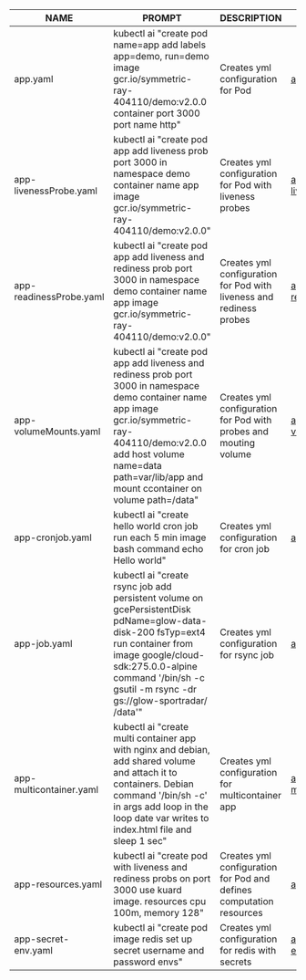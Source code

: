 | NAME                    	| PROMPT                                                                                                                                                                                                                                       	| DESCRIPTION                                                         	| EXAMPLE                                                                                          	|
|-------------------------	|----------------------------------------------------------------------------------------------------------------------------------------------------------------------------------------------------------------------------------------------	|---------------------------------------------------------------------	|--------------------------------------------------------------------------------------------------	|
| app.yaml                	| kubectl ai "create pod name=app add labels app=demo, run=demo image gcr.io/symmetric-ray-404110/demo:v2.0.0 container port 3000 port name http"                                                                                              	| Creates yml configuration for Pod                                   	| [app.yaml](https://github.com/rshuvalov/promps/blob/main/app.yaml)                               	|
| app-livenessProbe.yaml  	| kubectl ai "create pod app add liveness prob port 3000 in namespace demo container name app image gcr.io/symmetric-ray-404110/demo:v2.0.0"                                                                                                   	| Creates yml configuration for Pod with liveness probes              	| [app-livenessProbe.yaml](https://github.com/rshuvalov/promps/blob/main/app-livenessProbe.yaml)   	|
| app-readinessProbe.yaml 	| kubectl ai "create pod app add liveness and rediness prob port 3000 in namespace demo container name app image gcr.io/symmetric-ray-404110/demo:v2.0.0"                                                                                      	| Creates yml configuration for Pod with liveness and rediness probes 	| [app-readinessProbe.yaml](https://github.com/rshuvalov/promps/blob/main/app-readinessProbe.yaml) 	|
| app-volumeMounts.yaml   	| kubectl ai "create pod app add liveness and rediness prob port 3000 in namespace demo container name app image gcr.io/symmetric-ray-404110/demo:v2.0.0 add host volume name=data path=var/lib/app and mount ccontainer on volume path=/data" 	| Creates yml configuration for Pod with probes and mouting volume    	| [app-volumeMounts.yaml](https://github.com/rshuvalov/promps/blob/main/app-volumeMounts.yaml)     	|
| app-cronjob.yaml        	| kubectl ai "create hello world cron job run each 5 min image bash command echo Hello world"                                                                                                                                                  	| Creates yml configuration for cron job                              	| [app-cronjob.yaml](https://github.com/rshuvalov/promps/blob/main/app-cronjob.yaml)               	|
| app-job.yaml            	| kubectl ai "create rsync job add persistent volume on gcePersistentDisk pdName=glow-data-disk-200 fsTyp=ext4 run container from image google/cloud-sdk:275.0.0-alpine command '/bin/sh -c gsutil -m rsync -dr gs://glow-sportradar/ /data'"  	| Creates yml configuration for rsync job                             	| [app-job.yaml](https://github.com/rshuvalov/promps/blob/main/app-job.yaml)                       	|
| app-multicontainer.yaml 	| kubectl ai "create multi container app with nginx and debian, add shared volume and attach it to containers. Debian command '/bin/sh -c' in args add loop in the loop date var writes to index.html file and sleep 1 sec"                    	| Creates yml configuration for multicontainer app                    	| [app-multicontainer.yaml](https://github.com/rshuvalov/promps/blob/main/app-multicontainer.yaml) 	|
| app-resources.yaml      	| kubectl ai "create pod with liveness and rediness probs on port 3000 use kuard image. resources cpu 100m, memory 128"                                                                                                                        	| Creates yml configuration for Pod and defines computation resources 	| [app-resources.yaml](https://github.com/rshuvalov/promps/blob/main/app-resources.yaml)           	|
| app-secret-env.yaml     	| kubectl ai "create pod image redis set up secret username and password envs"                                                                                                                                                                 	| Creates yml configuration for redis with secrets                    	| [app-secret-env.yaml](https://github.com/rshuvalov/promps/blob/main/app-secret-env.yaml)         	|